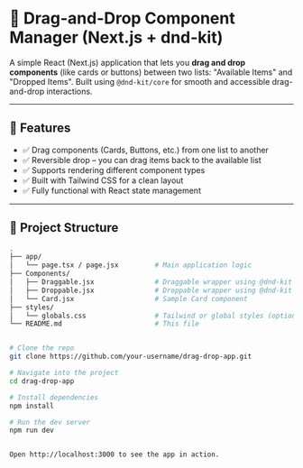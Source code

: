 # 🧩 Drag-and-Drop Component Manager (Next.js + dnd-kit)

A simple React (Next.js) application that lets you **drag and drop components** (like cards or buttons) between two lists: "Available Items" and "Dropped Items". Built using `@dnd-kit/core` for smooth and accessible drag-and-drop interactions.

---

## 🚀 Features

- ✅ Drag components (Cards, Buttons, etc.) from one list to another
- ✅ Reversible drop – you can drag items back to the available list
- ✅ Supports rendering different component types
- ✅ Built with Tailwind CSS for a clean layout
- ✅ Fully functional with React state management

---

## 📁 Project Structure

```bash
.
├── app/
│   └── page.tsx / page.jsx         # Main application logic
├── Components/
│   ├── Draggable.jsx               # Draggable wrapper using @dnd-kit
│   ├── Droppable.jsx               # Droppable wrapper using @dnd-kit
│   └── Card.jsx                    # Sample Card component
├── styles/
│   └── globals.css                 # Tailwind or global styles (optional)
└── README.md                       # This file


# Clone the repo
git clone https://github.com/your-username/drag-drop-app.git

# Navigate into the project
cd drag-drop-app

# Install dependencies
npm install

# Run the dev server
npm run dev


Open http://localhost:3000 to see the app in action.
```
